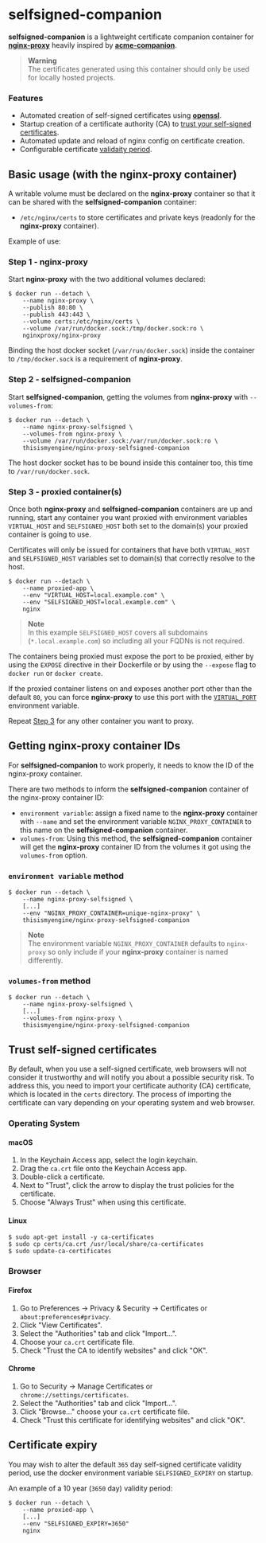 # selfsigned-companion

**selfsigned-companion** is a lightweight certificate companion container for [**nginx-proxy**](https://github.com/nginx-proxy/nginx-proxy) heavily inspired by [**acme-companion**](https://github.com/nginx-proxy/acme-companion).

> **Warning**  
> The certificates generated using this container should only be used for locally hosted projects.

### Features
* Automated creation of self-signed certificates using [**openssl**](https://github.com/openssl/openssl).
* Startup creation of a certificate authority (CA) to [trust your self-signed certificates](#trust-self-signed-certificates).
* Automated update and reload of nginx config on certificate creation.
* Configurable certificate [validaity period](#certificate-expiry).

## Basic usage (with the nginx-proxy container)

A writable volume must be declared on the **nginx-proxy** container so that it can be shared with the **selfsigned-companion** container:

* `/etc/nginx/certs` to store certificates and private keys (readonly for the **nginx-proxy** container).

Example of use:

### Step 1 - nginx-proxy

Start **nginx-proxy** with the two additional volumes declared:

```shell
$ docker run --detach \
    --name nginx-proxy \
    --publish 80:80 \
    --publish 443:443 \
    --volume certs:/etc/nginx/certs \
    --volume /var/run/docker.sock:/tmp/docker.sock:ro \
    nginxproxy/nginx-proxy
```

Binding the host docker socket (`/var/run/docker.sock`) inside the container to `/tmp/docker.sock` is a requirement of **nginx-proxy**.

### Step 2 - selfsigned-companion

Start **selfsigned-companion**, getting the volumes from **nginx-proxy** with `--volumes-from`:

```shell
$ docker run --detach \
    --name nginx-proxy-selfsigned \
    --volumes-from nginx-proxy \
    --volume /var/run/docker.sock:/var/run/docker.sock:ro \
    thisismyengine/nginx-proxy-selfsigned-companion
```

The host docker socket has to be bound inside this container too, this time to `/var/run/docker.sock`.

### Step 3 - proxied container(s)

Once both **nginx-proxy** and **selfsigned-companion** containers are up and running, start any container you want proxied with environment variables `VIRTUAL_HOST` and `SELFSIGNED_HOST` both set to the domain(s) your proxied container is going to use.

Certificates will only be issued for containers that have both `VIRTUAL_HOST` and `SELFSIGNED_HOST` variables set to domain(s) that correctly resolve to the host.

```shell
$ docker run --detach \
    --name proxied-app \
    --env "VIRTUAL_HOST=local.example.com" \
    --env "SELFSIGNED_HOST=local.example.com" \
    nginx
```

> **Note**  
> In this example `SELFSIGNED_HOST` covers all subdomains (`*.local.example.com`) so including all your FQDNs is not required.

The containers being proxied must expose the port to be proxied, either by using the `EXPOSE` directive in their Dockerfile or by using the `--expose` flag to `docker run` or `docker create`.

If the proxied container listens on and exposes another port other than the default `80`, you can force **nginx-proxy** to use this port with the [`VIRTUAL_PORT`](https://github.com/nginx-proxy/nginx-proxy#virtual-ports) environment variable.

Repeat [Step 3](#step-3---proxied-containers) for any other container you want to proxy.

## Getting nginx-proxy container IDs

For **selfsigned-companion** to work properly, it needs to know the ID of the nginx-proxy container.

There are two methods to inform the **selfsigned-companion** container of the nginx-proxy container ID:
* `environment variable`: assign a fixed name to the **nginx-proxy** container with `--name` and set the environment variable `NGINX_PROXY_CONTAINER` to this name on the **selfsigned-companion** container.
* `volumes-from`: Using this method, the **selfsigned-companion** container will get the **nginx-proxy** container ID from the volumes it got using the `volumes-from` option.

### `environment variable` method

```shell
$ docker run --detach \
    --name nginx-proxy-selfsigned \
    [...]
    --env "NGINX_PROXY_CONTAINER=unique-nginx-proxy" \
    thisismyengine/nginx-proxy-selfsigned-companion
```

> **Note**  
> The environment variable `NGINX_PROXY_CONTAINER` defaults to `nginx-proxy` so only include if your **nginx-proxy** container is named differently. 

### `volumes-from` method

```shell
$ docker run --detach \
    --name nginx-proxy-selfsigned \
    [...]
    --volumes-from nginx-proxy \
    thisismyengine/nginx-proxy-selfsigned-companion
```

## Trust self-signed certificates

By default, when you use a self-signed certificate, web browsers will not consider it trustworthy and will notify you about a possible security risk. To address this, you need to import your certificate authority (CA) certificate, which is located in the `certs` directory. The process of importing the certificate can vary depending on your operating system and web browser.

### Operating System

#### macOS

1. In the Keychain Access app, select the login keychain.
2. Drag the `ca.crt` file onto the Keychain Access app.
3. Double-click a certificate.
4. Next to "Trust", click the arrow to display the trust policies for the certificate.
5. Choose "Always Trust" when using this certificate.

#### Linux

```shell
$ sudo apt-get install -y ca-certificates
$ sudo cp certs/ca.crt /usr/local/share/ca-certificates
$ sudo update-ca-certificates
```

### Browser

#### Firefox

1. Go to Preferences → Privacy & Security → Certificates or `about:preferences#privacy`.
2. Click "View Certificates".
3. Select the "Authorities" tab and click "Import…".
4. Choose your `ca.crt` certificate file.
5. Check "Trust the CA to identify websites" and click "OK".

#### Chrome

1. Go to Security → Manage Certificates or `chrome://settings/certificates`.
2. Select the "Authorities" tab and click "Import…".
3. Click "Browse…" choose your `ca.crt` certificate file.
4. Check "Trust this certificate for identifying websites" and click "OK".

## Certificate expiry

You may wish to alter the default `365` day self-signed certificate validity period, use the docker environment variable `SELFSIGNED_EXPIRY` on startup.

An example of a 10 year (`3650` day) validity period:

```shell
$ docker run --detach \
    --name proxied-app \
    [...]
    --env "SELFSIGNED_EXPIRY=3650"
    nginx
```
